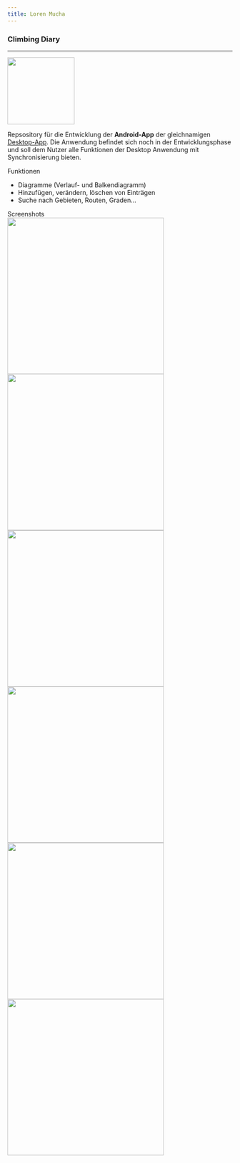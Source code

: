 ```yaml
---
title: Loren Mucha
---
```

<h3 id="modal-title" class="text-base font-semibold leading-6 text-gray-900">
Climbing Diary
</h3>

___

<img class="rounded-t-lg p-5" src="/img/monitor/logo.svg" loading="lazy" width="150" />

Repsository für die Entwicklung der **Android-App** der
gleichnamigen <a class="active-link" href="https://github.com/LorenMucha/Climbing-Diary" target="_blank">Desktop-App</a>.
Die Anwendung befindet sich noch in der Entwicklungsphase und soll dem Nutzer alle Funktionen der Desktop Anwendung mit
Synchronisierung bieten.

<div class="mt-3 font-bold">Funktionen</div>
<ul class="list-disc">
<li>Diagramme (Verlauf- und Balkendiagramm)</li>
<li>Hinzufügen, verändern, löschen von Einträgen</li>
<li>Suche nach Gebieten, Routen, Graden...</li>
</ul>

<div class="mt-3 font-bold">Screenshots</div>

<img class="rounded-t-lg p-3" src="/img/monitor/barchart.png" width="350" />
<img class="rounded-t-lg p-3" src="/img/monitor/tabelle.png" width="350" />
<img class="rounded-t-lg p-3" src="/img/monitor/linechart.png" width="350" />
<img class="rounded-t-lg p-3" src="/img/monitor/routen.png" width="350" />
<img class="rounded-t-lg p-3" src="/img/monitor/projects.png" width="350" />
<img class="rounded-t-lg p-3" src="/img/monitor/filter.png" width="350" />
